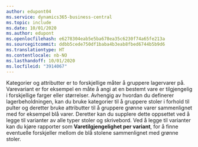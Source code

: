 ```yaml
---
author: edupont04
ms.service: dynamics365-business-central
ms.topic: include
ms.date: 10/01/2020
ms.author: edupont
ms.openlocfilehash: e6278304eab5e5ba678ea35c6230f74a65fe213a
ms.sourcegitcommit: ddbb5cede750df1baba4b3eab8fbed6744b5b9d6
ms.translationtype: HT
ms.contentlocale: nb-NO
ms.lasthandoff: 10/01/2020
ms.locfileid: "3914067"
---
```

Kategorier og attributter er to forskjellige måter å gruppere lagervarer på. Varevariant er for eksempel en måte å angi at en bestemt vare er tilgjengelig i forskjellige farger eller størrelser. Avhengig av hvordan du definerer lagerbeholdningen, kan du bruke kategorier til å gruppere stoler i forhold til pulter og deretter bruke attributter til å gruppere grønne varer sammenlignet med for eksempel blå varer. Deretter kan du supplere dette oppsettet ved å legge til varianter av alle typer stoler og skrivebord. Ved å legge til varianter kan du kjøre rapporter som **Varetilgjengelighet per variant**, for å finne eventuelle forskjeller mellom de blå stolene sammenlignet med grønne stoler.
